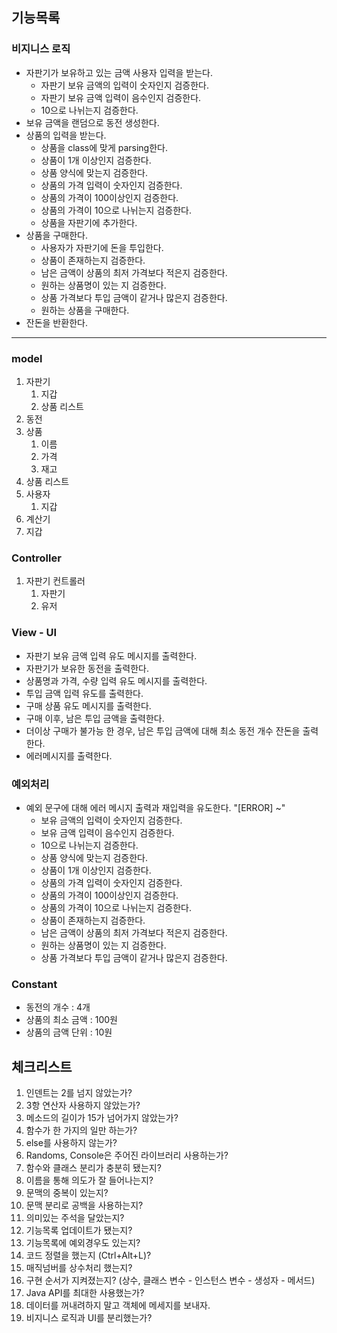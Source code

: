 ## 기능목록

### 비지니스 로직

- 자판기가 보유하고 있는 금액 사용자 입력을 받는다.
    - 자판기 보유 금액의 입력이 숫자인지 검증한다.
    - 자판기 보유 금액 입력이 음수인지 검증한다.
    - 10으로 나뉘는지 검증한다.
- 보유 금액을 랜덤으로 동전 생성한다.
- 상품의 입력을 받는다.
    - 상품을 class에 맞게 parsing한다.
    - 상품이 1개 이상인지 검증한다.
    - 상품 양식에 맞는지 검증한다.
    - 상품의 가격 입력이 숫자인지 검증한다.
    - 상품의 가격이 100이상인지 검증한다.
    - 상품의 가격이 10으로 나뉘는지 검증한다.
    - 상품을 자판기에 추가한다.
- 상품을 구매한다.
    - 사용자가 자판기에 돈을 투입한다.
    - 상품이 존재하는지 검증한다.
    - 남은 금액이 상품의 최저 가격보다 적은지 검증한다.
    - 원하는 상품명이 있는 지 검증한다.
    - 상품 가격보다 투입 금액이 같거나 많은지 검증한다.
    - 원하는 상품을 구매한다.
- 잔돈을 반환한다.

---

### model

1. 자판기
   1. 지갑
   3. 상품 리스트
2. 동전
3. 상품
   1. 이름
   2. 가격
   3. 재고
4. 상품 리스트
5. 사용자
   1. 지갑
6. 계산기
7. 지갑

### Controller

1. 자판기 컨트롤러
   1. 자판기
   2. 유저

### View - UI

- 자판기 보유 금액 입력 유도 메시지를 출력한다.
- 자판기가 보유한 동전을 출력한다.
- 상품명과 가격, 수량 입력 유도 메시지를 출력한다.
- 투입 금액 입력 유도를 출력한다.
- 구매 상품 유도 메시지를 출력한다.
- 구매 이후, 남은 투입 금액을 출력한다.
- 더이상 구매가 불가능 한 경우, 남은 투입 금액에 대해 최소 동전 개수 잔돈을 출력한다.
- 에러메시지를 출력한다.

### 예외처리

- 예외 문구에 대해 에러 메시지 출력과 재입력을 유도한다. "[ERROR] ~"
    - 보유 금액의 입력이 숫자인지 검증한다.
    - 보유 금액 입력이 음수인지 검증한다.
    - 10으로 나뉘는지 검증한다.
    - 상품 양식에 맞는지 검증한다.
    - 상품이 1개 이상인지 검증한다.
    - 상품의 가격 입력이 숫자인지 검증한다.
    - 상품의 가격이 100이상인지 검증한다.
    - 상품의 가격이 10으로 나뉘는지 검증한다.
    - 상품이 존재하는지 검증한다.
    - 남은 금액이 상품의 최저 가격보다 적은지 검증한다.
    - 원하는 상품명이 있는 지 검증한다.
    - 상품 가격보다 투입 금액이 같거나 많은지 검증한다.

### Constant

- 동전의 개수 : 4개
- 상품의 최소 금액 : 100원
- 상품의 금액 단위 : 10원

## 체크리스트

1. 인덴트는 2를 넘지 않았는가?
2. 3항 연산자 사용하지 않았는가?
3. 메소드의 길이가 15가 넘어가지 않았는가?
4. 함수가 한 가지의 일만 하는가?
5. else를 사용하지 않는가?
6. Randoms, Console은 주어진 라이브러리 사용하는가?
7. 함수와 클래스 분리가 충분히 됐는지?
8. 이름을 통해 의도가 잘 들어나는지?
9. 문맥의 중복이 있는지?
10. 문맥 분리로 공백을 사용하는지?
11. 의미있는 주석을 달았는지?
12. 기능목록 업데이트가 됐는지?
13. 기능목록에 예외경우도 있는지?
14. 코드 정렬을 했는지 (Ctrl+Alt+L)?
15. 매직넘버를 상수처리 했는지?
16. 구현 순서가 지켜졌는지? (상수, 클래스 변수 - 인스턴스 변수 - 생성자 - 메서드)
17. Java API를 최대한 사용했는가?
18. 데이터를 꺼내려하지 말고 객체에 메세지를 보내자.
19. 비지니스 로직과 UI를 분리했는가?